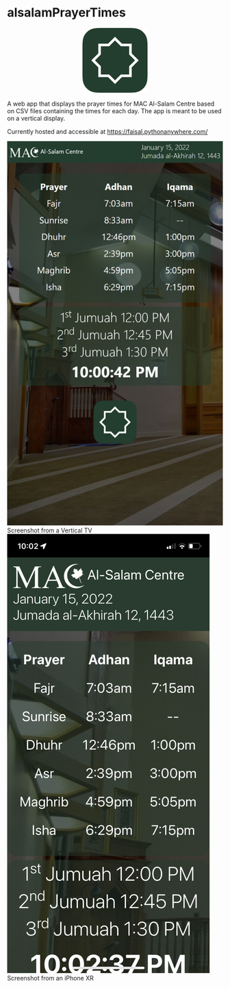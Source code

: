 # alsalamPrayerTimes
<p align="center">
 <img src="logo.png" width="30%" height="30%">
</p>


A web app that displays the prayer times for MAC Al-Salam Centre based on CSV files containing the times for each day. The app is meant to be used on a vertical display.

Currently hosted and accessible at https://faisal.pythonanywhere.com/

![Screenshot 1](/screenshots/1.png?raw=true "Screenshot on January 15, 2021")
Screenshot from a Vertical TV
![Screenshot 2](/screenshots/2.png?raw=true "Screenshot on December 15, 2021")
Screenshot from an iPhone XR
